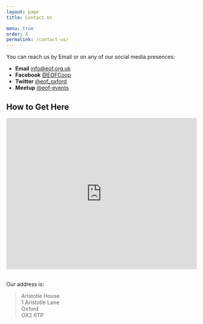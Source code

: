 ```yaml
---
layout: page
title: Contact Us

menu: true
order: 4
permalink: /contact-us/
---
```


You can reach us by Email or on any of our social media presences:

* **Email** [info@eof.org.uk](mailto:info@eof.org.uk)
* **Facebook** [@EOFCoop](https://facebook.com/EOFCoop)
* **Twitter**  [@eof_oxford](https://twitter.com/@eof_oxford)
* **Meetup**  [@eof-events](https://www.meetup.com/eof-events)

## How to Get Here

<div style="width: 100%"><iframe width="100%" height="400" src="https://maps.google.com/maps?width=100%&amp;height=500&amp;hl=en&amp;q=Aristotle%20House+(EOF%20Hackspace)&amp;ie=UTF8&amp;t=&amp;z=13&amp;iwloc=B&amp;output=embed" frameborder="0" scrolling="no" marginheight="0" marginwidth="0"><a href="https://www.maps.ie/create-google-map/">Google map generator</a></iframe></div><br />

Our address is:
> Aristotle House<br/>
> 1 Aristotle Lane<br/>
> Oxford<br/>
> OX2 6TP
